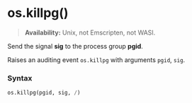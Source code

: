 # os.killpg()

> **Availability:** Unix, not Emscripten, not WASI.

Send the signal **sig** to the process group **pgid**.

Raises an auditing event `os.killpg` with arguments `pgid`, `sig`.

### Syntax

```python
os.killpg(pgid, sig, /)
```